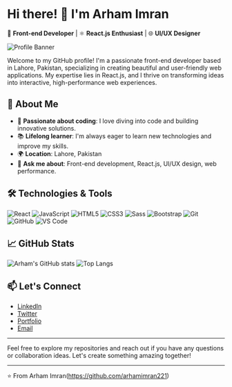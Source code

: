 # Hi there! 👋 I'm Arham Imran

🎨 **Front-end Developer** | ⚛️ **React.js Enthusiast** | 🌐 **UI/UX Designer**

![Profile Banner](https://designhub.co/wp-content/uploads/2020/09/Banner5.jpg)

Welcome to my GitHub profile! I'm a passionate front-end developer based in Lahore, Pakistan, specializing in creating beautiful and user-friendly web applications. My expertise lies in React.js, and I thrive on transforming ideas into interactive, high-performance web experiences.

## 🚀 About Me

- 🌟 **Passionate about coding**: I love diving into code and building innovative solutions.
- 📚 **Lifelong learner**: I'm always eager to learn new technologies and improve my skills.
- 🌍 **Location**: Lahore, Pakistan
- 💬 **Ask me about**: Front-end development, React.js, UI/UX design, web performance.

## 🛠️ Technologies & Tools

![React](https://img.shields.io/badge/React-61DAFB?style=for-the-badge&logo=react&logoColor=white)
![JavaScript](https://img.shields.io/badge/JavaScript-F7DF1E?style=for-the-badge&logo=javascript&logoColor=black)
![HTML5](https://img.shields.io/badge/HTML5-E34F26?style=for-the-badge&logo=html5&logoColor=white)
![CSS3](https://img.shields.io/badge/CSS3-1572B6?style=for-the-badge&logo=css3&logoColor=white)
![Sass](https://img.shields.io/badge/Sass-CC6699?style=for-the-badge&logo=sass&logoColor=white)
![Bootstrap](https://img.shields.io/badge/Bootstrap-563D7C?style=for-the-badge&logo=bootstrap&logoColor=white)
![Git](https://img.shields.io/badge/Git-F05032?style=for-the-badge&logo=git&logoColor=white)
![GitHub](https://img.shields.io/badge/GitHub-181717?style=for-the-badge&logo=github&logoColor=white)
![VS Code](https://img.shields.io/badge/VS_Code-0078D4?style=for-the-badge&logo=visual-studio-code&logoColor=white)

## 📈 GitHub Stats

![Arham's GitHub stats](https://github-readme-stats.vercel.app/api?username=your-github-username&show_icons=true&theme=radical)
![Top Langs](https://github-readme-stats.vercel.app/api/top-langs/?username=your-github-username&layout=compact&theme=radical)

## 📫 Let's Connect

- [LinkedIn](https://designhub.co/wp-content/uploads/2020/09/Banner5.jpg)
- [Twitter](https://twitter.com/your-twitter-handle)
- [Portfolio](https://your-portfolio-url.com)
- [Email](mailto:iarham307@gmail.com)

---

Feel free to explore my repositories and reach out if you have any questions or collaboration ideas. Let's create something amazing together!

---

⭐️ From  Arham Imran(https://github.com/arhamimran221)
